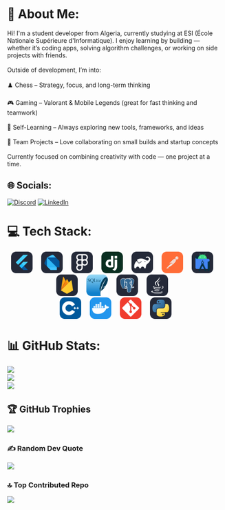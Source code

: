 # 💫 About Me:
Hi! I'm a student developer from Algeria, currently studying at ESI (École Nationale Supérieure d'Informatique). I enjoy learning by building — whether it’s coding apps, solving algorithm challenges, or working on side projects with friends.<br><br>Outside of development, I’m into:<br><br>♟️ Chess – Strategy, focus, and long-term thinking<br><br>🎮 Gaming – Valorant & Mobile Legends (great for fast thinking and teamwork)<br><br>🧠 Self-Learning – Always exploring new tools, frameworks, and ideas<br><br>🤝 Team Projects – Love collaborating on small builds and startup concepts<br><br>Currently focused on combining creativity with code — one project at a time.


## 🌐 Socials:
[![Discord](https://img.shields.io/badge/Discord-%237289DA.svg?logo=discord&logoColor=white)](https://discord.gg/@mohamed_islam_amour) [![LinkedIn](https://img.shields.io/badge/LinkedIn-%230077B5.svg?logo=linkedin&logoColor=white)](https://www.linkedin.com/in/amour-mohamed-islam-7a52a6353/) 

# 💻 Tech Stack:
<div align="center"> 
  <img src="https://raw.githubusercontent.com/tandpfun/skill-icons/main/icons/Flutter-Dark.svg" height="50" alt="flutter logo" />
  <img width="12" />
  <img src="https://github.com/tandpfun/skill-icons/raw/main/icons/Dart-Dark.svg" height="50" alt="dart logo" />
  <img width="12" />
  <img src="https://github.com/tandpfun/skill-icons/raw/main/icons/Figma-Dark.svg" height="50" alt="figma logo" />
  <img width="12" />
  <img src="https://github.com/tandpfun/skill-icons/raw/main/icons/Django.svg" height="50" alt="django logo" />
  <img width="12" />
   <img src="https://github.com/tandpfun/skill-icons/raw/main/icons/Gradle-Dark.svg" height="50" alt="django logo" />
  <img width="12" />
  <img src="https://github.com/tandpfun/skill-icons/raw/main/icons/Postman.svg" height="50" alt="mysql logo" />
   <img width="12" />
   <img src="https://github.com/tandpfun/skill-icons/raw/main/icons/AndroidStudio-Dark.svg" height="50" alt="mysql logo" />
   <img width="12" />
  <img src="https://github.com/tandpfun/skill-icons/raw/main/icons/Firebase-Dark.svg" height="50" alt="mysql logo" />
  <img width="12" />
  <img src="https://github.com/tandpfun/skill-icons/raw/main/icons/SQLite.svg" height="50" alt="sqlite logo" />
  <img width="12" />
  <img src="https://github.com/tandpfun/skill-icons/raw/main/icons/PostgreSQL-Dark.svg" height="50" alt="postman logo" />
  <img width="12" />
  <img src="https://github.com/tandpfun/skill-icons/raw/main/icons/Java-Dark.svg" height="50" alt="java logo" />
  <img width="12" />
    <br/>
  <img src="https://github.com/tandpfun/skill-icons/raw/main/icons/CPP.svg" height="50" alt="cplusplus logo" />
  <img width="12" />
  <img src="https://github.com/tandpfun/skill-icons/raw/main/icons/Docker.svg" height="50" alt="cplusplus logo" />
  <img width="12" />
  <img src="https://github.com/tandpfun/skill-icons/raw/main/icons/Git.svg" height="50" alt="cplusplus logo" />
  <img width="12" />
  <img src="https://github.com/tandpfun/skill-icons/raw/main/icons/Python-Dark.svg" height="50" alt="cplusplus logo" />
</div>

# 📊 GitHub Stats:
![](https://github-readme-stats.vercel.app/api?username=KerritoIslam&theme=dark&hide_border=false&include_all_commits=false&count_private=true)<br/>
![](https://nirzak-streak-stats.vercel.app/?user=KerritoIslam&theme=dark&hide_border=false)<br/>
![](https://github-readme-stats.vercel.app/api/top-langs/?username=KerritoIslam&theme=dark&hide_border=false&include_all_commits=false&count_private=true&layout=compact)

## 🏆 GitHub Trophies
![](https://github-profile-trophy.vercel.app/?username=KerritoIslam&theme=radical&no-frame=false&no-bg=true&margin-w=4)

### ✍️ Random Dev Quote
![](https://quotes-github-readme.vercel.app/api?type=horizontal&theme=radical)

### 🔝 Top Contributed Repo
![](https://github-contributor-stats.vercel.app/api?username=KerritoIslam&limit=5&theme=dark&combine_all_yearly_contributions=true)

<!-- Proudly created with GPRM ( https://gprm.itsvg.in ) -->
